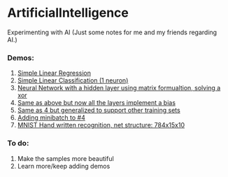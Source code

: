# ArtificialIntelligence

Experimenting with AI (Just some notes for me and my friends regarding AI.)

### Demos:
1. [Simple Linear Regression](http://htmlpreview.github.io/?https://github.com/aguaviva/ArtificialIntelligence/blob/master/SimpleLinearRegression.html)
2. [Simple Linear Classification (1 neuron)](http://htmlpreview.github.io/?https://github.com/aguaviva/ArtificialIntelligence/blob/master/SimpleLinearClassification.html)
3. [Neural Network with a hidden layer using matrix formualtion, solving a xor](http://htmlpreview.github.io/?https://github.com/aguaviva/ArtificialIntelligence/blob/master/NeuralNetworkBackPropWithMatrices.html)
4. [Same as above but now all the layers implement a bias](http://htmlpreview.github.io/?https://github.com/aguaviva/ArtificialIntelligence/blob/master/NeuralNetworkBackPropWithMatricesAndBias.html)
5. [Same as 4 but generalized to support other training sets](http://htmlpreview.github.io/?https://github.com/aguaviva/ArtificialIntelligence/blob/master/GenericDistRegression.html)
5. [Adding minibatch to #4](http://htmlpreview.github.io/?https://github.com/aguaviva/ArtificialIntelligence/blob/master/NeuralNetworkBackPropWithMatricesAndBiasMiniBatch.html)
5. [MNIST Hand written recognition, net structure: 784x15x10](http://aguaviva.github.io/ai/MnistNonConv.html)

### To do:
1. Make the samples more beautiful
2. Learn more/keep adding demos



